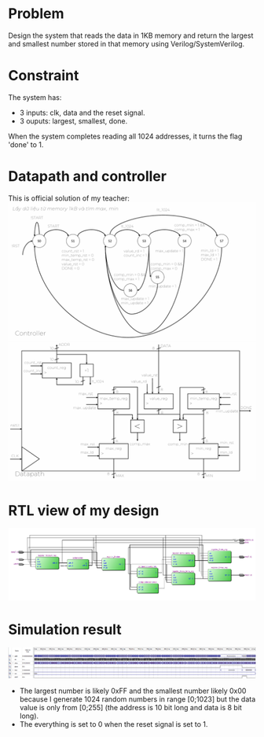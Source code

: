 # Problem
Design the system that reads the data in 1KB memory and return the largest and smallest number stored in that memory using Verilog/SystemVerilog.


# Constraint
The system has:
- 3 inputs: clk, data and the reset signal. 
- 3 ouputs: largest, smallest, done.

When the system completes reading all 1024 addresses, it turns the flag 'done' to 1.

# Datapath and controller
This is official solution of my teacher:
![Controller](Images/Controller.png)
![Datapath](Images/Datapath.png)

# RTL view of my design
![RTL view](Images/RTL%20view.png)

# Simulation result
![Waveform](Images/Waveform.png)

- The largest number is likely 0xFF and the smallest number likely 0x00 because I generate 1024 random numbers in range [0;1023] but the data value is only from [0;255] (the address is 10 bit long and data is 8 bit long).
- The everything is set to 0 when the reset signal is set to 1. 